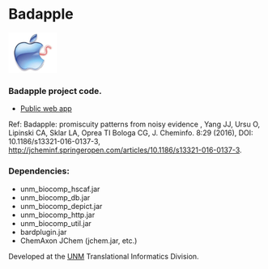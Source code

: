 # Badapple

<img src="/images/BadappleWorm.png" height="80">

### Badapple project code.

* <a target="_blank" href="http://pasilla.health.unm.edu/badapple">Public web app</a>

Ref: Badapple: promiscuity patterns from noisy evidence , Yang JJ, Ursu O, Lipinski
CA, Sklar LA, Oprea TI Bologa CG, J. Cheminfo. 8:29 (2016), DOI:
10.1186/s13321-016-0137-3,
http://jcheminf.springeropen.com/articles/10.1186/s13321-016-0137-3.

### Dependencies:

* unm\_biocomp\_hscaf.jar
* unm\_biocomp\_db.jar
* unm\_biocomp\_depict.jar
* unm\_biocomp\_http.jar
* unm\_biocomp\_util.jar
* bardplugin.jar
* ChemAxon JChem (jchem.jar, etc.)

Developed at the [UNM](http://www.unm.edu) Translational Informatics Division.

